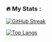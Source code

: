 ### :fire: My Stats :
[![GitHub Streak](http://github-readme-streak-stats.herokuapp.com?user=sim0n89&theme=dark&background=000000)](https://git.io/streak-stats)    



[![Top Langs](https://github-readme-stats.vercel.app/api/top-langs/?username=sim0n89&layout=compact&theme=vision-friendly-dark)](https://github.com/anuraghazra/github-readme-stats)
